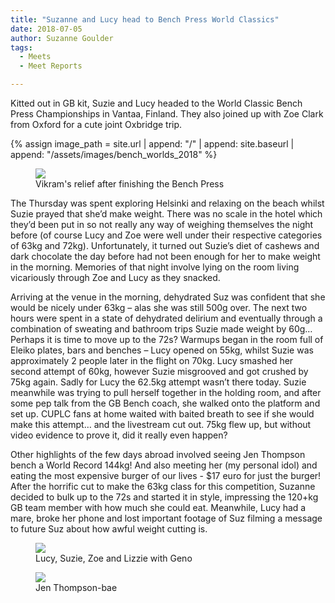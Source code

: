 ```yaml
---
title: "Suzanne and Lucy head to Bench Press World Classics"
date: 2018-07-05
author: Suzanne Goulder
tags:
  - Meets
  - Meet Reports

---
```



Kitted out in GB kit, Suzie and Lucy headed to the World Classic Bench Press Championships in Vantaa, Finland. They also joined up with Zoe Clark from Oxford for a cute joint Oxbridge trip.

{% assign image_path = site.url | append: "/" | append: site.baseurl | append: "/assets/images/bench_worlds_2018" %}

<figure>
  <img src="{{ image_path }}/1.jpg">
  <figcaption>Vikram's relief after finishing the Bench Press</figcaption>
</figure>

The Thursday was spent exploring Helsinki and relaxing on the beach whilst Suzie prayed that she’d make weight. There was no scale in the hotel which they’d been put in so not really any way of weighing themselves the night before (of course Lucy and Zoe were well under their respective categories of 63kg and 72kg). Unfortunately, it turned out Suzie’s diet of cashews and dark chocolate the day before had not been enough for her to make weight in the morning. Memories of that night involve lying on the room living vicariously through Zoe and Lucy as they snacked.

Arriving at the venue in the morning, dehydrated Suz was confident that she would be nicely under 63kg – alas she was still 500g over. The next two hours were spent in a state of dehydrated delirium and eventually through a combination of sweating and bathroom trips Suzie made weight by 60g… Perhaps it is time to move up to the 72s? Warmups began in the room full of Eleiko plates, bars and benches – Lucy opened on 55kg, whilst Suzie was approximately 2 people later in the flight on 70kg. Lucy smashed her second attempt of 60kg, however Suzie misgrooved and got crushed by 75kg again. Sadly for Lucy the 62.5kg attempt wasn’t there today. Suzie meanwhile was trying to pull herself together in the holding room, and after some pep talk from the GB Bench coach, she walked onto the platform and set up. CUPLC fans at home waited with baited breath to see if she would make this attempt… and the livestream cut out. 75kg flew up, but without video evidence to prove it, did it really even happen?

Other highlights of the few days abroad involved seeing Jen Thompson bench a World Record 144kg! And also meeting her (my personal idol) and eating the most expensive burger of our lives - $17 euro for just the burger! After the horrific cut to make the 63kg class for this competition, Suzanne decided to bulk up to the 72s and started it in style, impressing the 120+kg GB team member with how much she could eat. Meanwhile, Lucy had a mare, broke her phone and lost important footage of Suz filming a message to future Suz about how awful weight cutting is.

<figure>
  <img src="{{ image_path }}/2.jpg">
  <figcaption>Lucy, Suzie, Zoe and Lizzie with Geno</figcaption>
</figure>

<figure>
  <img src="{{ image_path }}/3.jpg">
  <figcaption>Jen Thompson-bae</figcaption>
</figure>
